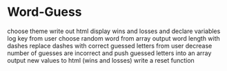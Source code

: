 # Word-Guess

choose theme
write out html
display wins and losses and declare variables 
log key from user
choose random word from array
output word length with dashes
replace dashes with correct guessed letters from user
decrease number of guesses are incorrect and push guessed letters into an array
output new values to html (wins and losses)
write a reset function
